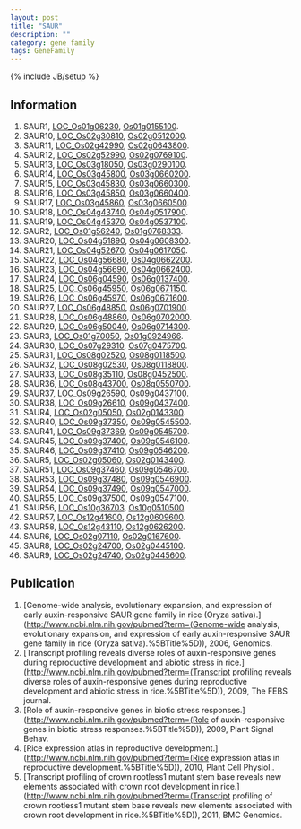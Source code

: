```yaml
---
layout: post
title: "SAUR"
description: ""
category: gene family
tags: GeneFamily
---
```

{% include JB/setup %}

## Information
1. SAUR1, [LOC_Os01g06230](http://rice.plantbiology.msu.edu/cgi-bin/ORF_infopage.cgi?orf=LOC_Os01g06230), [Os01g0155100](http://rapdb.dna.affrc.go.jp/viewer/gbrowse_details/irgsp1?name=Os01g0155100).
2. SAUR10, [LOC_Os02g30810](http://rice.plantbiology.msu.edu/cgi-bin/ORF_infopage.cgi?orf=LOC_Os02g30810), [Os02g0512000](http://rapdb.dna.affrc.go.jp/viewer/gbrowse_details/irgsp1?name=Os02g0512000).
3. SAUR11, [LOC_Os02g42990](http://rice.plantbiology.msu.edu/cgi-bin/ORF_infopage.cgi?orf=LOC_Os02g42990), [Os02g0643800](http://rapdb.dna.affrc.go.jp/viewer/gbrowse_details/irgsp1?name=Os02g0643800).
4. SAUR12, [LOC_Os02g52990](http://rice.plantbiology.msu.edu/cgi-bin/ORF_infopage.cgi?orf=LOC_Os02g52990), [Os02g0769100](http://rapdb.dna.affrc.go.jp/viewer/gbrowse_details/irgsp1?name=Os02g0769100).
5. SAUR13, [LOC_Os03g18050](http://rice.plantbiology.msu.edu/cgi-bin/ORF_infopage.cgi?orf=LOC_Os03g18050), [Os03g0290100](http://rapdb.dna.affrc.go.jp/viewer/gbrowse_details/irgsp1?name=Os03g0290100).
6. SAUR14, [LOC_Os03g45800](http://rice.plantbiology.msu.edu/cgi-bin/ORF_infopage.cgi?orf=LOC_Os03g45800), [Os03g0660200](http://rapdb.dna.affrc.go.jp/viewer/gbrowse_details/irgsp1?name=Os03g0660200).
7. SAUR15, [LOC_Os03g45830](http://rice.plantbiology.msu.edu/cgi-bin/ORF_infopage.cgi?orf=LOC_Os03g45830), [Os03g0660300](http://rapdb.dna.affrc.go.jp/viewer/gbrowse_details/irgsp1?name=Os03g0660300).
8. SAUR16, [LOC_Os03g45850](http://rice.plantbiology.msu.edu/cgi-bin/ORF_infopage.cgi?orf=LOC_Os03g45850), [Os03g0660400](http://rapdb.dna.affrc.go.jp/viewer/gbrowse_details/irgsp1?name=Os03g0660400).
9. SAUR17, [LOC_Os03g45860](http://rice.plantbiology.msu.edu/cgi-bin/ORF_infopage.cgi?orf=LOC_Os03g45860), [Os03g0660500](http://rapdb.dna.affrc.go.jp/viewer/gbrowse_details/irgsp1?name=Os03g0660500).
10. SAUR18, [LOC_Os04g43740](http://rice.plantbiology.msu.edu/cgi-bin/ORF_infopage.cgi?orf=LOC_Os04g43740), [Os04g0517900](http://rapdb.dna.affrc.go.jp/viewer/gbrowse_details/irgsp1?name=Os04g0517900).
11. SAUR19, [LOC_Os04g45370](http://rice.plantbiology.msu.edu/cgi-bin/ORF_infopage.cgi?orf=LOC_Os04g45370), [Os04g0537100](http://rapdb.dna.affrc.go.jp/viewer/gbrowse_details/irgsp1?name=Os04g0537100).
12. SAUR2, [LOC_Os01g56240](http://rice.plantbiology.msu.edu/cgi-bin/ORF_infopage.cgi?orf=LOC_Os01g56240), [Os01g0768333](http://rapdb.dna.affrc.go.jp/viewer/gbrowse_details/irgsp1?name=Os01g0768333).
13. SAUR20, [LOC_Os04g51890](http://rice.plantbiology.msu.edu/cgi-bin/ORF_infopage.cgi?orf=LOC_Os04g51890), [Os04g0608300](http://rapdb.dna.affrc.go.jp/viewer/gbrowse_details/irgsp1?name=Os04g0608300).
14. SAUR21, [LOC_Os04g52670](http://rice.plantbiology.msu.edu/cgi-bin/ORF_infopage.cgi?orf=LOC_Os04g52670), [Os04g0617050](http://rapdb.dna.affrc.go.jp/viewer/gbrowse_details/irgsp1?name=Os04g0617050).
15. SAUR22, [LOC_Os04g56680](http://rice.plantbiology.msu.edu/cgi-bin/ORF_infopage.cgi?orf=LOC_Os04g56680), [Os04g0662200](http://rapdb.dna.affrc.go.jp/viewer/gbrowse_details/irgsp1?name=Os04g0662200).
16. SAUR23, [LOC_Os04g56690](http://rice.plantbiology.msu.edu/cgi-bin/ORF_infopage.cgi?orf=LOC_Os04g56690), [Os04g0662400](http://rapdb.dna.affrc.go.jp/viewer/gbrowse_details/irgsp1?name=Os04g0662400).
17. SAUR24, [LOC_Os06g04590](http://rice.plantbiology.msu.edu/cgi-bin/ORF_infopage.cgi?orf=LOC_Os06g04590), [Os06g0137400](http://rapdb.dna.affrc.go.jp/viewer/gbrowse_details/irgsp1?name=Os06g0137400).
18. SAUR25, [LOC_Os06g45950](http://rice.plantbiology.msu.edu/cgi-bin/ORF_infopage.cgi?orf=LOC_Os06g45950), [Os06g0671150](http://rapdb.dna.affrc.go.jp/viewer/gbrowse_details/irgsp1?name=Os06g0671150).
19. SAUR26, [LOC_Os06g45970](http://rice.plantbiology.msu.edu/cgi-bin/ORF_infopage.cgi?orf=LOC_Os06g45970), [Os06g0671600](http://rapdb.dna.affrc.go.jp/viewer/gbrowse_details/irgsp1?name=Os06g0671600).
20. SAUR27, [LOC_Os06g48850](http://rice.plantbiology.msu.edu/cgi-bin/ORF_infopage.cgi?orf=LOC_Os06g48850), [Os06g0701900](http://rapdb.dna.affrc.go.jp/viewer/gbrowse_details/irgsp1?name=Os06g0701900).
21. SAUR28, [LOC_Os06g48860](http://rice.plantbiology.msu.edu/cgi-bin/ORF_infopage.cgi?orf=LOC_Os06g48860), [Os06g0702000](http://rapdb.dna.affrc.go.jp/viewer/gbrowse_details/irgsp1?name=Os06g0702000).
22. SAUR29, [LOC_Os06g50040](http://rice.plantbiology.msu.edu/cgi-bin/ORF_infopage.cgi?orf=LOC_Os06g50040), [Os06g0714300](http://rapdb.dna.affrc.go.jp/viewer/gbrowse_details/irgsp1?name=Os06g0714300).
23. SAUR3, [LOC_Os01g70050](http://rice.plantbiology.msu.edu/cgi-bin/ORF_infopage.cgi?orf=LOC_Os01g70050), [Os01g0924966](http://rapdb.dna.affrc.go.jp/viewer/gbrowse_details/irgsp1?name=Os01g0924966).
24. SAUR30, [LOC_Os07g29310](http://rice.plantbiology.msu.edu/cgi-bin/ORF_infopage.cgi?orf=LOC_Os07g29310), [Os07g0475700](http://rapdb.dna.affrc.go.jp/viewer/gbrowse_details/irgsp1?name=Os07g0475700).
25. SAUR31, [LOC_Os08g02520](http://rice.plantbiology.msu.edu/cgi-bin/ORF_infopage.cgi?orf=LOC_Os08g02520), [Os08g0118500](http://rapdb.dna.affrc.go.jp/viewer/gbrowse_details/irgsp1?name=Os08g0118500).
26. SAUR32, [LOC_Os08g02530](http://rice.plantbiology.msu.edu/cgi-bin/ORF_infopage.cgi?orf=LOC_Os08g02530), [Os08g0118800](http://rapdb.dna.affrc.go.jp/viewer/gbrowse_details/irgsp1?name=Os08g0118800).
27. SAUR33, [LOC_Os08g35110](http://rice.plantbiology.msu.edu/cgi-bin/ORF_infopage.cgi?orf=LOC_Os08g35110), [Os08g0452500](http://rapdb.dna.affrc.go.jp/viewer/gbrowse_details/irgsp1?name=Os08g0452500).
28. SAUR36, [LOC_Os08g43700](http://rice.plantbiology.msu.edu/cgi-bin/ORF_infopage.cgi?orf=LOC_Os08g43700), [Os08g0550700](http://rapdb.dna.affrc.go.jp/viewer/gbrowse_details/irgsp1?name=Os08g0550700).
29. SAUR37, [LOC_Os09g26590](http://rice.plantbiology.msu.edu/cgi-bin/ORF_infopage.cgi?orf=LOC_Os09g26590), [Os09g0437100](http://rapdb.dna.affrc.go.jp/viewer/gbrowse_details/irgsp1?name=Os09g0437100).
30. SAUR38, [LOC_Os09g26610](http://rice.plantbiology.msu.edu/cgi-bin/ORF_infopage.cgi?orf=LOC_Os09g26610), [Os09g0437400](http://rapdb.dna.affrc.go.jp/viewer/gbrowse_details/irgsp1?name=Os09g0437400).
31. SAUR4, [LOC_Os02g05050](http://rice.plantbiology.msu.edu/cgi-bin/ORF_infopage.cgi?orf=LOC_Os02g05050), [Os02g0143300](http://rapdb.dna.affrc.go.jp/viewer/gbrowse_details/irgsp1?name=Os02g0143300).
32. SAUR40, [LOC_Os09g37350](http://rice.plantbiology.msu.edu/cgi-bin/ORF_infopage.cgi?orf=LOC_Os09g37350), [Os09g0545500](http://rapdb.dna.affrc.go.jp/viewer/gbrowse_details/irgsp1?name=Os09g0545500).
33. SAUR41, [LOC_Os09g37369](http://rice.plantbiology.msu.edu/cgi-bin/ORF_infopage.cgi?orf=LOC_Os09g37369), [Os09g0545700](http://rapdb.dna.affrc.go.jp/viewer/gbrowse_details/irgsp1?name=Os09g0545700).
34. SAUR45, [LOC_Os09g37400](http://rice.plantbiology.msu.edu/cgi-bin/ORF_infopage.cgi?orf=LOC_Os09g37400), [Os09g0546100](http://rapdb.dna.affrc.go.jp/viewer/gbrowse_details/irgsp1?name=Os09g0546100).
35. SAUR46, [LOC_Os09g37410](http://rice.plantbiology.msu.edu/cgi-bin/ORF_infopage.cgi?orf=LOC_Os09g37410), [Os09g0546200](http://rapdb.dna.affrc.go.jp/viewer/gbrowse_details/irgsp1?name=Os09g0546200).
36. SAUR5, [LOC_Os02g05060](http://rice.plantbiology.msu.edu/cgi-bin/ORF_infopage.cgi?orf=LOC_Os02g05060), [Os02g0143400](http://rapdb.dna.affrc.go.jp/viewer/gbrowse_details/irgsp1?name=Os02g0143400).
37. SAUR51, [LOC_Os09g37460](http://rice.plantbiology.msu.edu/cgi-bin/ORF_infopage.cgi?orf=LOC_Os09g37460), [Os09g0546700](http://rapdb.dna.affrc.go.jp/viewer/gbrowse_details/irgsp1?name=Os09g0546700).
38. SAUR53, [LOC_Os09g37480](http://rice.plantbiology.msu.edu/cgi-bin/ORF_infopage.cgi?orf=LOC_Os09g37480), [Os09g0546900](http://rapdb.dna.affrc.go.jp/viewer/gbrowse_details/irgsp1?name=Os09g0546900).
39. SAUR54, [LOC_Os09g37490](http://rice.plantbiology.msu.edu/cgi-bin/ORF_infopage.cgi?orf=LOC_Os09g37490), [Os09g0547000](http://rapdb.dna.affrc.go.jp/viewer/gbrowse_details/irgsp1?name=Os09g0547000).
40. SAUR55, [LOC_Os09g37500](http://rice.plantbiology.msu.edu/cgi-bin/ORF_infopage.cgi?orf=LOC_Os09g37500), [Os09g0547100](http://rapdb.dna.affrc.go.jp/viewer/gbrowse_details/irgsp1?name=Os09g0547100).
41. SAUR56, [LOC_Os10g36703](http://rice.plantbiology.msu.edu/cgi-bin/ORF_infopage.cgi?orf=LOC_Os10g36703), [Os10g0510500](http://rapdb.dna.affrc.go.jp/viewer/gbrowse_details/irgsp1?name=Os10g0510500).
42. SAUR57, [LOC_Os12g41600](http://rice.plantbiology.msu.edu/cgi-bin/ORF_infopage.cgi?orf=LOC_Os12g41600), [Os12g0609600](http://rapdb.dna.affrc.go.jp/viewer/gbrowse_details/irgsp1?name=Os12g0609600).
43. SAUR58, [LOC_Os12g43110](http://rice.plantbiology.msu.edu/cgi-bin/ORF_infopage.cgi?orf=LOC_Os12g43110), [Os12g0626200](http://rapdb.dna.affrc.go.jp/viewer/gbrowse_details/irgsp1?name=Os12g0626200).
44. SAUR6, [LOC_Os02g07110](http://rice.plantbiology.msu.edu/cgi-bin/ORF_infopage.cgi?orf=LOC_Os02g07110), [Os02g0167600](http://rapdb.dna.affrc.go.jp/viewer/gbrowse_details/irgsp1?name=Os02g0167600).
45. SAUR8, [LOC_Os02g24700](http://rice.plantbiology.msu.edu/cgi-bin/ORF_infopage.cgi?orf=LOC_Os02g24700), [Os02g0445100](http://rapdb.dna.affrc.go.jp/viewer/gbrowse_details/irgsp1?name=Os02g0445100).
46. SAUR9, [LOC_Os02g24740](http://rice.plantbiology.msu.edu/cgi-bin/ORF_infopage.cgi?orf=LOC_Os02g24740), [Os02g0445600](http://rapdb.dna.affrc.go.jp/viewer/gbrowse_details/irgsp1?name=Os02g0445600).

## Publication
1. [Genome-wide analysis, evolutionary expansion, and expression of early auxin-responsive SAUR gene family in rice (Oryza sativa).](http://www.ncbi.nlm.nih.gov/pubmed?term=(Genome-wide analysis, evolutionary expansion, and expression of early auxin-responsive SAUR gene family in rice (Oryza sativa).%5BTitle%5D)), 2006, Genomics.
2. [Transcript profiling reveals diverse roles of auxin-responsive genes during reproductive development and abiotic stress in rice.](http://www.ncbi.nlm.nih.gov/pubmed?term=(Transcript profiling reveals diverse roles of auxin-responsive genes during reproductive development and abiotic stress in rice.%5BTitle%5D)), 2009, The FEBS journal.
3. [Role of auxin-responsive genes in biotic stress responses.](http://www.ncbi.nlm.nih.gov/pubmed?term=(Role of auxin-responsive genes in biotic stress responses.%5BTitle%5D)), 2009, Plant Signal Behav.
4. [Rice expression atlas in reproductive development.](http://www.ncbi.nlm.nih.gov/pubmed?term=(Rice expression atlas in reproductive development.%5BTitle%5D)), 2010, Plant Cell Physiol..
5. [Transcript profiling of crown rootless1 mutant stem base reveals new elements associated with crown root development in rice.](http://www.ncbi.nlm.nih.gov/pubmed?term=(Transcript profiling of crown rootless1 mutant stem base reveals new elements associated with crown root development in rice.%5BTitle%5D)), 2011, BMC Genomics.



